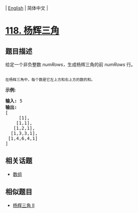 
| [English](README_EN.md) | 简体中文 |

# [118. 杨辉三角](https://leetcode-cn.com/problems/pascals-triangle/)

## 题目描述

<p>给定一个非负整数&nbsp;<em>numRows，</em>生成杨辉三角的前&nbsp;<em>numRows&nbsp;</em>行。</p>

<p><img alt="" src="https://upload.wikimedia.org/wikipedia/commons/0/0d/PascalTriangleAnimated2.gif"></p>

<p><small>在杨辉三角中，每个数是它左上方和右上方的数的和。</small></p>

<p><strong>示例:</strong></p>

<pre><strong>输入:</strong> 5
<strong>输出:</strong>
[
     [1],
    [1,1],
   [1,2,1],
  [1,3,3,1],
 [1,4,6,4,1]
]</pre>


## 相关话题

- [数组](https://leetcode-cn.com/tag/array)

## 相似题目

- [杨辉三角 II](../pascals-triangle-ii/README.md)
